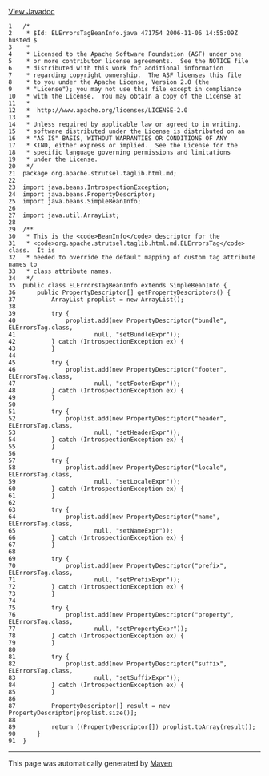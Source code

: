 [View Javadoc](../../../../../../apidocs/org/apache/strutsel/taglib.html.md/ELErrorsTagBeanInfo.html)


    1   /*
    2    * $Id: ELErrorsTagBeanInfo.java 471754 2006-11-06 14:55:09Z husted $
    3    *
    4    * Licensed to the Apache Software Foundation (ASF) under one
    5    * or more contributor license agreements.  See the NOTICE file
    6    * distributed with this work for additional information
    7    * regarding copyright ownership.  The ASF licenses this file
    8    * to you under the Apache License, Version 2.0 (the
    9    * "License"); you may not use this file except in compliance
    10   * with the License.  You may obtain a copy of the License at
    11   *
    12   *  http://www.apache.org/licenses/LICENSE-2.0
    13   *
    14   * Unless required by applicable law or agreed to in writing,
    15   * software distributed under the License is distributed on an
    16   * "AS IS" BASIS, WITHOUT WARRANTIES OR CONDITIONS OF ANY
    17   * KIND, either express or implied.  See the License for the
    18   * specific language governing permissions and limitations
    19   * under the License.
    20   */
    21  package org.apache.strutsel.taglib.html.md;
    22  
    23  import java.beans.IntrospectionException;
    24  import java.beans.PropertyDescriptor;
    25  import java.beans.SimpleBeanInfo;
    26  
    27  import java.util.ArrayList;
    28  
    29  /**
    30   * This is the <code>BeanInfo</code> descriptor for the
    31   * <code>org.apache.strutsel.taglib.html.md.ELErrorsTag</code> class.  It is
    32   * needed to override the default mapping of custom tag attribute names to
    33   * class attribute names.
    34   */
    35  public class ELErrorsTagBeanInfo extends SimpleBeanInfo {
    36      public PropertyDescriptor[] getPropertyDescriptors() {
    37          ArrayList proplist = new ArrayList();
    38  
    39          try {
    40              proplist.add(new PropertyDescriptor("bundle", ELErrorsTag.class,
    41                      null, "setBundleExpr"));
    42          } catch (IntrospectionException ex) {
    43          }
    44  
    45          try {
    46              proplist.add(new PropertyDescriptor("footer", ELErrorsTag.class,
    47                      null, "setFooterExpr"));
    48          } catch (IntrospectionException ex) {
    49          }
    50  
    51          try {
    52              proplist.add(new PropertyDescriptor("header", ELErrorsTag.class,
    53                      null, "setHeaderExpr"));
    54          } catch (IntrospectionException ex) {
    55          }
    56  
    57          try {
    58              proplist.add(new PropertyDescriptor("locale", ELErrorsTag.class,
    59                      null, "setLocaleExpr"));
    60          } catch (IntrospectionException ex) {
    61          }
    62  
    63          try {
    64              proplist.add(new PropertyDescriptor("name", ELErrorsTag.class,
    65                      null, "setNameExpr"));
    66          } catch (IntrospectionException ex) {
    67          }
    68  
    69          try {
    70              proplist.add(new PropertyDescriptor("prefix", ELErrorsTag.class,
    71                      null, "setPrefixExpr"));
    72          } catch (IntrospectionException ex) {
    73          }
    74  
    75          try {
    76              proplist.add(new PropertyDescriptor("property", ELErrorsTag.class,
    77                      null, "setPropertyExpr"));
    78          } catch (IntrospectionException ex) {
    79          }
    80  
    81          try {
    82              proplist.add(new PropertyDescriptor("suffix", ELErrorsTag.class,
    83                      null, "setSuffixExpr"));
    84          } catch (IntrospectionException ex) {
    85          }
    86  
    87          PropertyDescriptor[] result = new PropertyDescriptor[proplist.size()];
    88  
    89          return ((PropertyDescriptor[]) proplist.toArray(result));
    90      }
    91  }

------------------------------------------------------------------------

This page was automatically generated by [Maven](http://maven.apache.org/)
